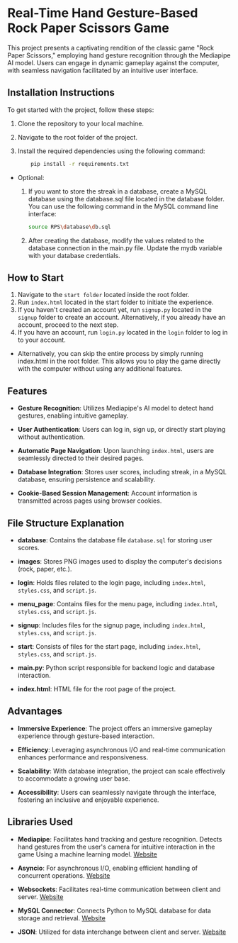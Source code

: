 # Real-Time Hand Gesture-Based Rock Paper Scissors Game

This project presents a captivating rendition of the classic game "Rock Paper Scissors," employing hand gesture recognition through the Mediapipe AI model. Users can engage in dynamic gameplay against the computer, with seamless navigation facilitated by an intuitive user interface.


## Installation Instructions

To get started with the project, follow these steps:
1. Clone the repository to your local machine.
2. Navigate to the root folder of the project.
3. Install the required dependencies using the following command:

    ```bash
        pip install -r requirements.txt
    ```
- Optional:
    1. If you want to store the streak in a database, create a MySQL database using the database.sql file located in the database folder. You can use the following command in the MySQL command line interface:
    
        ``` bash
        source RPS\database\db.sql
        ```
    2. After creating the database, modify the values related to the database connection in the main.py file. Update the mydb variable with your database credentials.
## How to Start

1. Navigate to the `start folder` located inside the root folder.
2. Run `index.html` located in the start folder to initiate the experience.
3. If you haven't created an account yet, run `signup.py` located in the `signup` folder to create an account. Alternatively, if you already have an account, proceed to the next step.
4. If you have an account, run `login.py` located in the `login` folder to log in to your account.
 - Alternatively, you can skip the entire process by simply running index.html in the root folder. This allows you to play the game directly with the computer without using any additional features.
   
## Features

- **Gesture Recognition**: Utilizes Mediapipe's AI model to detect hand gestures, enabling intuitive gameplay.
  
- **User Authentication**: Users can log in, sign up, or directly start playing without authentication.
  
- **Automatic Page Navigation**: Upon launching `index.html`, users are seamlessly directed to their desired pages.
  
- **Database Integration**: Stores user scores, including streak, in a MySQL database, ensuring persistence and scalability.
  
- **Cookie-Based Session Management**: Account information is transmitted across pages using browser cookies.

## File Structure Explanation

- **database**: Contains the database file `database.sql` for storing user scores.
  
- **images**: Stores PNG images used to display the computer's decisions (rock, paper, etc.).
  
- **login**: Holds files related to the login page, including `index.html`, `styles.css`, and `script.js`.
  
- **menu_page**: Contains files for the menu page, including `index.html`, `styles.css`, and `script.js`.
  
- **signup**: Includes files for the signup page, including `index.html`, `styles.css`, and `script.js`.
  
- **start**: Consists of files for the start page, including `index.html`, `styles.css`, and `script.js`.
  
- **main.py**: Python script responsible for backend logic and database interaction.
  
- **index.html**: HTML file for the root page of the project.

## Advantages

- **Immersive Experience**: The project offers an immersive gameplay experience through gesture-based interaction.
  
- **Efficiency**: Leveraging asynchronous I/O and real-time communication enhances performance and responsiveness.
  
- **Scalability**: With database integration, the project can scale effectively to accommodate a growing user base.
  
- **Accessibility**: Users can seamlessly navigate through the interface, fostering an inclusive and enjoyable experience.

## Libraries Used

- **Mediapipe**: Facilitates hand tracking and gesture recognition. Detects hand gestures from the user's camera for intuitive interaction in the game Using a machine learning model. [Website](https://developers.google.com/mediapipe)
  
- **Asyncio**: For asynchronous I/O, enabling efficient handling of concurrent operations. [Website](https://docs.python.org/3/library/asyncio.html)
  
- **Websockets**: Facilitates real-time communication between client and server. [Website](https://websockets.readthedocs.io/en/stable/)
  
- **MySQL Connector**: Connects Python to MySQL database for data storage and retrieval. [Website](https://dev.mysql.com/doc/connector-python/en/)
  
- **JSON**: Utilized for data interchange between client and server. [Website](https://docs.python.org/3/library/json.html)
